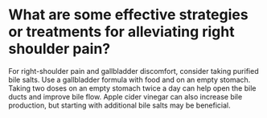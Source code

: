 # What are some effective strategies or treatments for alleviating right shoulder pain?

For right-shoulder pain and gallbladder discomfort, consider taking purified bile salts. Use a gallbladder formula with food and on an empty stomach. Taking two doses on an empty stomach twice a day can help open the bile ducts and improve bile flow. Apple cider vinegar can also increase bile production, but starting with additional bile salts may be beneficial.